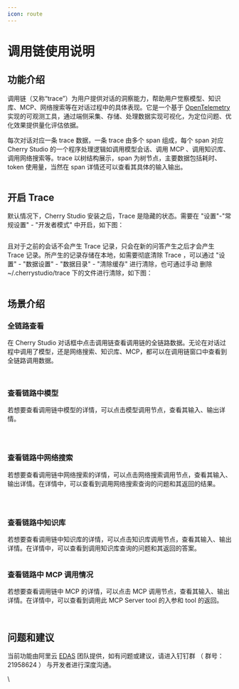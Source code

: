 ```yaml
---
icon: route
---
```


# 调用链使用说明

## 功能介绍

调用链（又称“trace”）为用户提供对话的洞察能力，帮助用户觉察模型、知识库、MCP、网络搜索等在对话过程中的具体表现。它是一个基于 [OpenTelemetry](https://opentelemetry.io/docs/languages/js/) 实现的可观测工具，通过端侧采集、存储、处理数据实现可视化，为定位问题、优化效果提供量化评估依据。

每次对话对应一条 trace 数据，一条 trace 由多个 span 组成，每个 span 对应 Cherry Studio 的一个程序处理逻辑如调用模型会话、调用 MCP 、调用知识库、调用网络搜索等。trace 以树结构展示，span 为树节点，主要数据包括耗时、token 使用量，当然在 span 详情还可以查看其具体的输入输出。

<figure><img src="../.gitbook/assets/trace2.gif" alt=""><figcaption></figcaption></figure>

## 开启 Trace

默认情况下，Cherry Studio 安装之后，Trace 是隐藏的状态。需要在 "设置"-"常规设置" - "开发者模式" 中开启，如下图：

<figure><img src="../.gitbook/assets/image (84).png" alt=""><figcaption></figcaption></figure>

且对于之前的会话不会产生 Trace 记录，只会在新的问答产生之后才会产生 Trace 记录。所产生的记录存储在本地，如需要彻底清除 Trace ，可以通过 "设置" - "数据设置" - "数据目录" - "清除缓存" 进行清除，也可通过手动 删除 \~/.cherrystudio/trace 下的文件进行清除，如下图：

<figure><img src="../.gitbook/assets/image (85).png" alt=""><figcaption></figcaption></figure>

## 场景介绍

### 全链路查看

在 Cherry Studio 对话框中点击调用链查看调用链的全链路数据。无论在对话过程中调用了模型，还是网络搜索、知识库、MCP，都可以在调用链窗口中查看到全链路调用数据。

<figure><img src="../.gitbook/assets/image (1) (1) (1) (1).png" alt=""><figcaption></figcaption></figure>

<figure><img src="../.gitbook/assets/image (86).png" alt=""><figcaption></figcaption></figure>

### 查看链路中模型

若想要查看调用链中模型的详情，可以点击模型调用节点，查看其输入、输出详情。

<figure><img src="../.gitbook/assets/image (87).png" alt=""><figcaption></figcaption></figure>

<figure><img src="../.gitbook/assets/image (88).png" alt=""><figcaption></figcaption></figure>

<figure><img src="../.gitbook/assets/image (89).png" alt=""><figcaption></figcaption></figure>

### 查看链路中网络搜索

若想要查看调用链中网络搜索的详情，可以点击网络搜索调用节点，查看其输入、输出详情。在详情中，可以查看到调用网络搜索查询的问题和其返回的结果。

<figure><img src="../.gitbook/assets/image (2) (1) (1) (1).png" alt=""><figcaption></figcaption></figure>

<figure><img src="../.gitbook/assets/image (150).png" alt=""><figcaption></figcaption></figure>

<figure><img src="../.gitbook/assets/image (151).png" alt=""><figcaption></figcaption></figure>

### 查看链路中知识库

若想要查看调用链中知识库的详情，可以点击知识库调用节点，查看其输入、输出详情。在详情中，可以查看到调用知识库查询的问题和其返回的答案。

<figure><img src="../.gitbook/assets/image (152).png" alt=""><figcaption></figcaption></figure>

### 查看链路中 MCP 调用情况

若想要查看调用链中 MCP 的详情，可以点击 MCP 调用节点，查看其输入、输出详情。在详情中，可以查看到调用此 MCP Server tool 的入参和 tool 的返回。

<figure><img src="../.gitbook/assets/image (153).png" alt=""><figcaption></figcaption></figure>

<figure><img src="../.gitbook/assets/image (154).png" alt=""><figcaption></figcaption></figure>

## 问题和建议

当前功能由阿里云 [EDAS](https://www.aliyun.com/product/edas) 团队提供，如有问题或建议，请进入钉钉群 （ 群号： 21958624 ） 与开发者进行深度沟通。

\
